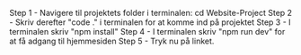 Step 1 - Navigere til projektets folder i terminalen: cd Website-Project
Step 2 - Skriv derefter "code ." i terminalen for at komme ind på projektet
Step 3 - I terminalen skriv "npm install" 
Step 4 - I terminalen skriv "npm run dev" for at få adgang til hjemmesiden
Step 5 - Tryk nu på linket.
